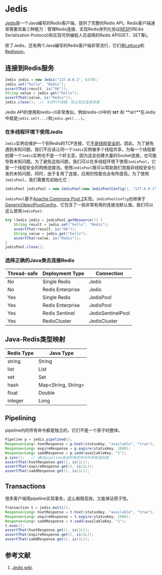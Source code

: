 # Jedis
[Jedis](https://github.com/xetorthio/jedis)是一个Java编写的Redis客户端，提供了完整的Redis API。Redis客户端通常需要具备三种能力：管理Redis连接、实现Redis序列化协议[RESP](https://redis.io/topics/protocol)(REdis Serialization Protocol)和实现可供编程人员调用的Redis API(GET、SET等)。

除了Jedis，还有两个Java编写的Redis客户端非常流行，它们是[Lettuce](https://github.com/mp911de/lettuce)和[Redisson](https://github.com/mrniko/redisson)。

## 连接到Redis服务
```Java
Jedis jedis = new Jedis("127.0.0.1", 6379);
jedis.set("hello", "Redis");
assertThat(result, is("OK"));
String value = jedis.get("hello");
assertThat(value, is("Redis"));
jedis.close();  // 关闭TCP连接，防止发生连接泄漏
```
Jedis API的使用和redis-cli非常类似，例如redis-cli中的 **`SET`** 和 **`GET`**在Jedis中就是`jedis.set(...)`和`jedis.get(...)`。

### 在多线程环境下使用Jedis
`Jedis`实例会维护一个到Redis的TCP连接，它<u>不是线程安全的</u>。因此，为了避免遇到未知问题，我们不应该让同一个`Jedis`实例被多个线程共享。为每一个线程都创建一个`Jedis`实例也不是一个好主意，因为这会创建大量的Socket连接，也可能导致未知问题。为了避免这些问题，我们可以在多线程环境下使用`JedisPool`，它是一个线程安全的网络连接池。使用`JedisPool`既可以帮助我们克服非线程安全引发的未知问题，同时，由于复用了连接，应用的性能也会有所提高。为了使用`JedisPool`，我们需要先初始化它：
```Java
JedisPool jedisPool = new JedisPool(new JedisPoolConfig(), "127.0.0.1", 6379);
```
`JedisPool`基于[Apache Commons Pool 2](http://commons.apache.org/proper/commons-pool/index.html)实现。`JedisPoolConfig`也继承于[GenericObjectPoolConfig](http://commons.apache.org/proper/commons-pool/apidocs/org/apache/commons/pool2/impl/GenericObjectPoolConfig.html)，它包含了一些非常有用的连接池默认值。我们可以这么使用`JedisPool`:
```Java
try (Jedis jedis = jedisPool.getResource()) {
    String result = jedis.set("hello", "Redis");
    assertThat(result, is("OK"));
    String value = jedis.get("hello");
    assertThat(value, is("Redis"));
}
jedisPool.close();
```

### 选择正确的Java类去连接Redis

| Thread-safe | Deployment Type  | Connection        |
| ----------- | ---------------- | ----------------- |
| No          | Single Redis     | Jedis             |
| No          | Redis Enterprise | Jedis             |
| Yes         | Single Redis     | JedisPool         |
| Yes         | Redis Enterprise | JedisPool         |
| Yes         | Redis Sentinel   | JedisSentinelPool |
| Yes         | RedisCluster     | JedisCluster      |

## Java-Redis类型映射

| Redis Type | Java Type           |
| ---------- | ------------------- |
| string     | String              |
| list       | List<String>        |
| set        | Set<String>         |
| hash       | Map<String, String> |
| float      | Double              |
| integer    | Long                |

## Pipelining
pipeline内的所有命令都是独立的，它们不是一个原子的整体。
```Java
Pipeline p = jedis.pipelined();
Response<Long> hsetResponse = p.hset(statusKey, "available", "true");
Response<Long> expireResponse = p.expire(statusKey, 1000);
Response<Long> saddResponse = p.sadd(availableKey, "1");
p.sync();   // 通过pipeline发送所有的命令并获取返回值
assertThat(hsetResponse.get(), is(1L));
assertThat(expireResponse.get(), is(1L));
assertThat(saddResponse.get(), is(1L));
```

## Transactions
很多客户端用pipeline实现事务，这么做既高效，又能保证原子性。
```Java
Transaction t = jedis.multi();
Response<Long> hsetResponse = t.hset(statusKey, "available", "true");
Response<Long> expireResponse = t.expire(statusKey, 1000);
Response<Long> saddResponse = t.sadd(availableKey, "1");
t.exec();
assertThat(hsetResponse.get(), is(1L));
assertThat(expireResponse.get(), is(1L));
assertThat(saddResponse.get(), is(1L));
```

## 参考文献
1. [Jedis wiki](https://github.com/xetorthio/jedis/wiki).